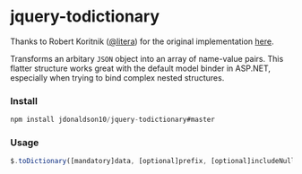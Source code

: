 # jquery-todictionary
Thanks to Robert Koritnik ([@litera](https://github.com/litera)) for the original implementation [here](http://erraticdev.blogspot.co.uk/2010/12/sending-complex-json-objects-to-aspnet.html).

Transforms an arbitary `JSON` object into an array of name-value pairs.
This flatter structure works great with the default model binder in ASP.NET, especially when trying to bind complex nested structures.

### Install
``` js
npm install jdonaldson10/jquery-todictionary#master
```

### Usage
``` js
$.toDictionary([mandatory]data, [optional]prefix, [optional]includeNulls);
```
